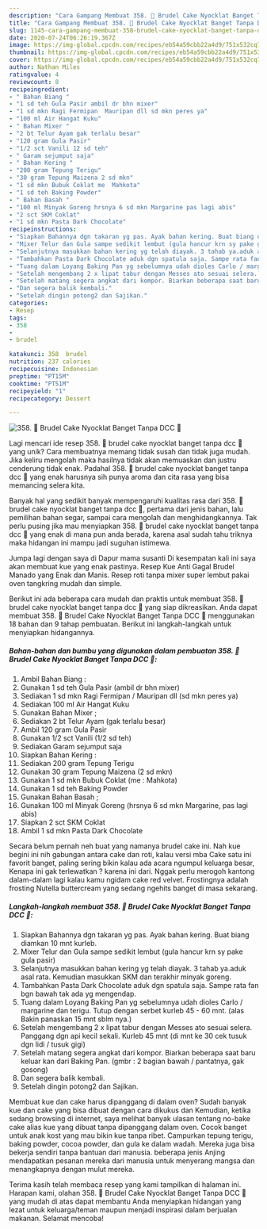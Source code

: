 ```yaml
---
description: "Cara Gampang Membuat 358. 🍮 Brudel Cake Nyocklat Banget Tanpa DCC 🍰 Anti Gagal"
title: "Cara Gampang Membuat 358. 🍮 Brudel Cake Nyocklat Banget Tanpa DCC 🍰 Anti Gagal"
slug: 1145-cara-gampang-membuat-358-brudel-cake-nyocklat-banget-tanpa-dcc-anti-gagal
date: 2020-07-24T06:26:19.367Z
image: https://img-global.cpcdn.com/recipes/eb54a59cbb22a4d9/751x532cq70/358-🍮-brudel-cake-nyocklat-banget-tanpa-dcc-🍰-foto-resep-utama.jpg
thumbnail: https://img-global.cpcdn.com/recipes/eb54a59cbb22a4d9/751x532cq70/358-🍮-brudel-cake-nyocklat-banget-tanpa-dcc-🍰-foto-resep-utama.jpg
cover: https://img-global.cpcdn.com/recipes/eb54a59cbb22a4d9/751x532cq70/358-🍮-brudel-cake-nyocklat-banget-tanpa-dcc-🍰-foto-resep-utama.jpg
author: Nathan Miles
ratingvalue: 4
reviewcount: 8
recipeingredient:
- " Bahan Biang "
- "1 sd teh Gula Pasir ambil dr bhn mixer"
- "1 sd mkn Ragi Fermipan  Mauripan dll sd mkn peres ya"
- "100 ml Air Hangat Kuku"
- " Bahan Mixer "
- "2 bt Telur Ayam gak terlalu besar"
- "120 gram Gula Pasir"
- "1/2 sct Vanili 12 sd teh"
- " Garam sejumput saja"
- " Bahan Kering "
- "200 gram Tepung Terigu"
- "30 gram Tepung Maizena 2 sd mkn"
- "1 sd mkn Bubuk Coklat me  Mahkota"
- "1 sd teh Baking Powder"
- " Bahan Basah "
- "100 ml Minyak Goreng hrsnya 6 sd mkn Margarine pas lagi abis"
- "2 sct SKM Coklat"
- "1 sd mkn Pasta Dark Chocolate"
recipeinstructions:
- "Siapkan Bahannya dgn takaran yg pas. Ayak bahan kering. Buat biang diamkan 10 mnt kurleb."
- "Mixer Telur dan Gula sampe sedikit lembut (gula hancur krn sy pake gula pasir)"
- "Selanjutnya masukkan bahan kering yg telah diayak. 3 tahab ya.aduk asal rata. Kemudian masukkan SKM dan terakhir minyak goreng."
- "Tambahkan Pasta Dark Chocolate aduk dgn spatula saja. Sampe rata fan bgn bawah tak ada yg mengendap."
- "Tuang dalam Loyang Baking Pan yg sebelumnya udah dioles Carlo / margarine dan terigu. Tutup dengan serbet kurleb 45 - 60 mnt. (alas Bakin panaskan 15 mnt sblm nya.)"
- "Setelah mengembang 2 x lipat tabur dengan Messes ato sesuai selera. Panggang dgn api kecil sekali. Kurleb 45 mnt (di mnt ke 30 cek tusuk dgn lidi / tusuk gigi)"
- "Setelah matang segera angkat dari kompor. Biarkan beberapa saat baru keluar kan dari Baking Pan. (gmbr : 2 bagian bawah / pantatnya, gak gosong)"
- "Dan segera balik kembali."
- "Setelah dingin potong2 dan Sajikan."
categories:
- Resep
tags:
- 358
- 
- brudel

katakunci: 358  brudel 
nutrition: 237 calories
recipecuisine: Indonesian
preptime: "PT15M"
cooktime: "PT51M"
recipeyield: "1"
recipecategory: Dessert

---
```



![358. 🍮 Brudel Cake Nyocklat Banget Tanpa DCC 🍰](https://img-global.cpcdn.com/recipes/eb54a59cbb22a4d9/751x532cq70/358-🍮-brudel-cake-nyocklat-banget-tanpa-dcc-🍰-foto-resep-utama.jpg)

Lagi mencari ide resep 358. 🍮 brudel cake nyocklat banget tanpa dcc 🍰 yang unik? Cara membuatnya memang tidak susah dan tidak juga mudah. Jika keliru mengolah maka hasilnya tidak akan memuaskan dan justru cenderung tidak enak. Padahal 358. 🍮 brudel cake nyocklat banget tanpa dcc 🍰 yang enak harusnya sih punya aroma dan cita rasa yang bisa memancing selera kita.

Banyak hal yang sedikit banyak mempengaruhi kualitas rasa dari 358. 🍮 brudel cake nyocklat banget tanpa dcc 🍰, pertama dari jenis bahan, lalu pemilihan bahan segar, sampai cara mengolah dan menghidangkannya. Tak perlu pusing jika mau menyiapkan 358. 🍮 brudel cake nyocklat banget tanpa dcc 🍰 yang enak di mana pun anda berada, karena asal sudah tahu triknya maka hidangan ini mampu jadi suguhan istimewa.

Jumpa lagi dengan saya di Dapur mama susanti Di kesempatan kali ini saya akan membuat kue yang enak pastinya. Resep Kue Anti Gagal Brudel Manado yang Enak dan Manis. Resep roti tanpa mixer super lembut pakai oven tangkring mudah dan simple.


Berikut ini ada beberapa cara mudah dan praktis untuk membuat 358. 🍮 brudel cake nyocklat banget tanpa dcc 🍰 yang siap dikreasikan. Anda dapat membuat 358. 🍮 Brudel Cake Nyocklat Banget Tanpa DCC 🍰 menggunakan 18 bahan dan 9 tahap pembuatan. Berikut ini langkah-langkah untuk menyiapkan hidangannya.

<!--inarticleads1-->

##### Bahan-bahan dan bumbu yang digunakan dalam pembuatan 358. 🍮 Brudel Cake Nyocklat Banget Tanpa DCC 🍰:

1. Ambil  Bahan Biang :
1. Gunakan 1 sd teh Gula Pasir (ambil dr bhn mixer)
1. Sediakan 1 sd mkn Ragi Fermipan / Mauripan dll (sd mkn peres ya)
1. Sediakan 100 ml Air Hangat Kuku
1. Gunakan  Bahan Mixer ;
1. Sediakan 2 bt Telur Ayam (gak terlalu besar)
1. Ambil 120 gram Gula Pasir
1. Gunakan 1/2 sct Vanili (1/2 sd teh)
1. Sediakan  Garam sejumput saja
1. Siapkan  Bahan Kering :
1. Sediakan 200 gram Tepung Terigu
1. Gunakan 30 gram Tepung Maizena (2 sd mkn)
1. Gunakan 1 sd mkn Bubuk Coklat (me : Mahkota)
1. Gunakan 1 sd teh Baking Powder
1. Gunakan  Bahan Basah ;
1. Gunakan 100 ml Minyak Goreng (hrsnya 6 sd mkn Margarine, pas lagi abis)
1. Siapkan 2 sct SKM Coklat
1. Ambil 1 sd mkn Pasta Dark Chocolate


Secara belum pernah neh buat yang namanya brudel cake ini. Nah kue begini ini nih gabungan antara cake dan roti, kalau versi mba Cake satu ini favorit banget, paling sering bikin kalau ada acara ngumpul keluarga besar, Kenapa ini gak terlewatkan ? karena ini dari. Nggak perlu merogoh kantong dalam-dalam lagi kalau kamu ngidam cake red velvet. Frostingnya adalah frosting Nutella buttercream yang sedang ngehits banget di masa sekarang. 

<!--inarticleads2-->

##### Langkah-langkah membuat 358. 🍮 Brudel Cake Nyocklat Banget Tanpa DCC 🍰:

1. Siapkan Bahannya dgn takaran yg pas. Ayak bahan kering. Buat biang diamkan 10 mnt kurleb.
1. Mixer Telur dan Gula sampe sedikit lembut (gula hancur krn sy pake gula pasir)
1. Selanjutnya masukkan bahan kering yg telah diayak. 3 tahab ya.aduk asal rata. Kemudian masukkan SKM dan terakhir minyak goreng.
1. Tambahkan Pasta Dark Chocolate aduk dgn spatula saja. Sampe rata fan bgn bawah tak ada yg mengendap.
1. Tuang dalam Loyang Baking Pan yg sebelumnya udah dioles Carlo / margarine dan terigu. Tutup dengan serbet kurleb 45 - 60 mnt. (alas Bakin panaskan 15 mnt sblm nya.)
1. Setelah mengembang 2 x lipat tabur dengan Messes ato sesuai selera. Panggang dgn api kecil sekali. Kurleb 45 mnt (di mnt ke 30 cek tusuk dgn lidi / tusuk gigi)
1. Setelah matang segera angkat dari kompor. Biarkan beberapa saat baru keluar kan dari Baking Pan. (gmbr : 2 bagian bawah / pantatnya, gak gosong)
1. Dan segera balik kembali.
1. Setelah dingin potong2 dan Sajikan.


Membuat kue dan cake harus dipanggang di dalam oven? Sudah banyak kue dan cake yang bisa dibuat dengan cara dikukus dan Kemudian, ketika sedang browsing di internet, saya melihat banyak ulasan tentang no-bake cake alias kue yang dibuat tanpa dipanggang dalam oven. Cocok banget untuk anak kost yang mau bikin kue tanpa ribet. Campurkan tepung terigu, baking powder, cocoa powder, dan gula ke dalam wadah. Mereka juga bisa bekerja sendiri tanpa bantuan dari manusia. beberapa jenis Anjing mendapatkan pesanan mereka dari manusia untuk menyerang mangsa dan menangkapnya dengan mulut mereka. 

Terima kasih telah membaca resep yang kami tampilkan di halaman ini. Harapan kami, olahan 358. 🍮 Brudel Cake Nyocklat Banget Tanpa DCC 🍰 yang mudah di atas dapat membantu Anda menyiapkan hidangan yang lezat untuk keluarga/teman maupun menjadi inspirasi dalam berjualan makanan. Selamat mencoba!
